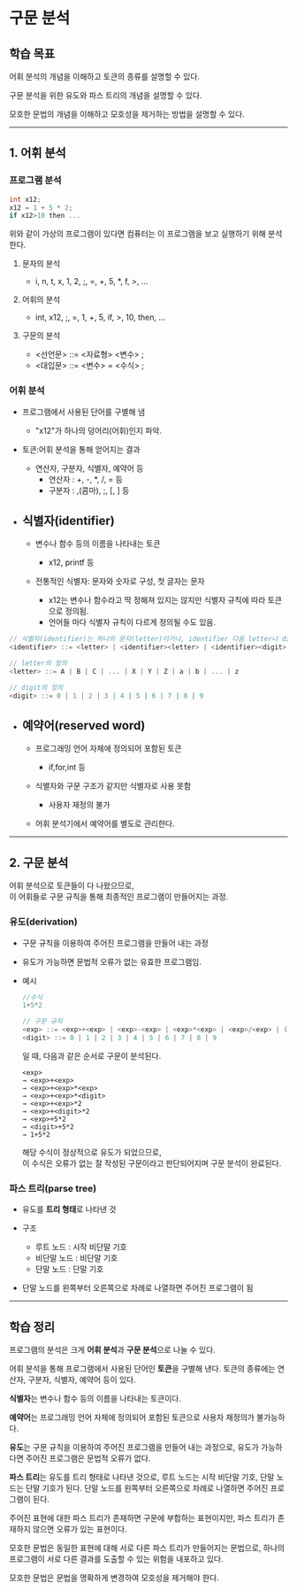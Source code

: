 # **구문 분석**

## **학습 목표**

어휘 분석의 개념을 이해하고 토큰의 종류를 설명할 수 있다.

구문 분석을 위한 유도와 파스 트리의 개념을 설명할 수 있다.

모호한 문법의 개념을 이해하고 모호성을 제거하는 방법을 설명할 수 있다.
___

## **1. 어휘 분석**

### **프로그램 분석**
```c
int x12;
x12 = 1 + 5 * 2;
if x12>10 then ...
```
위와 같이 가상의 프로그램이 있다면 컴퓨터는 이 프로그램을 보고 실행하기 위해 분석한다.

1. 문자의 분석
    - i, n, t, x, 1, 2, ;, =, +, 5, *, f, >, …

2. 어휘의 분석
    - int, x12, ;, =, 1, +, 5, if, >, 10, then, …

3. 구문의 분석
    - <선언문> ::= <자료형> <변수> ;
    - <대입문> ::= <변수> = <수식> ;

### **어휘 분석**

- 프로그램에서 사용된 단어를 구별해 냄
    - "x12"가 하나의 덩어리(어휘)인지 파악.
- 토큰:어휘 분석을 통해 얻어지는 결과
    - 연산자, 구분자, 식별자, 예약어 등
        - 연산자 : +, -, *, /, = 등
        - 구분자 : ,(콤마), ;, [, ] 등

- ## **식별자(identifier)**

    - 변수나 함수 등의 이름을 나타내는 토큰
        - x12, printf 등

    - 전통적인 식별자: 문자와 숫자로 구성, 첫 글자는 문자
        - x12는 변수나 함수라고 딱 정해져 있지는 않지만 식별자 규칙에 따라 토큰으로 정의됨. 
        - 언어들 마다 식별자 규칙이 다르게 정의될 수도 있음.

```c
// 식별자(identifier)는 하나의 문자(letter)이거나, identifier 다음 letter나 digit으로 이어진다.
<identifier> ::= <letter> | <identifier><letter> | <identifier><digit>

// letter의 정의
<letter> ::= A | B | C | ... | X | Y | Z | a | b | ... | z

// digit의 정의
<digit> ::= 0 | 1 | 2 | 3 | 4 | 5 | 6 | 7 | 8 | 9
```

- ## **예약어(reserved word)**

    - 프로그래밍 언어 자체에 정의되어 포함된 토큰
        - if,for,int 등

    - 식별자와 구문 구조가 같지만 식별자로 사용 못함
        - 사용자 재정의 불가

    - 어휘 분석기에서 예약어를 별도로 관리한다.

___

## **2. 구문 분석**

어휘 분석으로 토큰들이 다 나왔으므로,  
이 어휘들로 구문 규칙을 통해 최종적인 프로그램이 만들어지는 과정.

### **유도(derivation)**
- 구문 규칙을 이용하여 주어진 프로그램을 만들어 내는 과정
- 유도가 가능하면 문법적 오류가 없는 유효한 프로그램임.

- 예시
    ```c
    //수식 
    1+5*2

    // 구문 규칙
    <exp> ::= <exp>+<exp> | <exp>-<exp> | <exp>*<exp> | <exp>/<exp> | (<exp>) | <digit>
    <digit> ::= 0 | 1 | 2 | 3 | 4 | 5 | 6 | 7 | 8 | 9
    ```

    일 때, 다음과 같은 순서로 구문이 분석된다.
    ```
    <exp>
    → <exp>+<exp>
    → <exp>+<exp>*<exp>
    → <exp>+<exp>*<digit>
    → <exp>+<exp>*2
    → <exp>+<digit>*2
    → <exp>+5*2
    → <digit>+5*2
    → 1+5*2
    ```
    해당 수식이 정상적으로 유도가 되었으므로,   
    이 수식은 오류가 없는 잘 작성된 구문이라고 판단되어지며 구문 분석이 완료된다.

### **파스 트리(parse tree)**

- 유도를 **트리 형태**로 나타낸 것

- 구조
    - 루트 노드 : 시작 비단말 기호
    - 비단말 노드 : 비단말 기호
    - 단말 노드 : 단말 기호

- 단말 노드를 왼쪽부터 오른쪽으로 차례로 나열하면 주어진 프로그램이 됨

___

## **학습 정리**

프로그램의 분석은 크게 **어휘 분석**과 **구문 분석**으로 나눌 수 있다.

어휘 분석을 통해 프로그램에서 사용된 단어인 **토큰**을 구별해 낸다. 토큰의 종류에는 연산자, 구분자, 식별자, 예약어 등이 있다.

**식별자**는 변수나 함수 등의 이름을 나타내는 토큰이다.

**예약어**는 프로그래밍 언어 자체에 정의되어 포함된 토큰으로 사용자 재정의가 불가능하다.

**유도**는 구문 규칙을 이용하여 주어진 프로그램을 만들어 내는 과정으로, 유도가 가능하다면 주어진 프로그램은 문법적 오류가 없다.

**파스 트리**는 유도를 트리 형태로 나타낸 것으로, 루트 노드는 시작 비단말 기호, 단말 노드는 단말 기호가 된다. 단말 노드를 왼쪽부터 오른쪽으로 차례로 나열하면 주어진 프로그램이 된다.

주어진 표현에 대한 파스 트리가 존재하면 구문에 부합하는 표현이지만, 파스 트리가 존재하지 않으면 오류가 있는 표현이다.

모호한 문법은 동일한 표현에 대해 서로 다른 파스 트리가 만들어지는 문법으로, 하나의 프로그램이 서로 다른 결과를 도출할 수 있는 위험을 내포하고 있다.

모호한 문법은 문법을 명확하게 변경하여 모호성을 제거해야 한다.